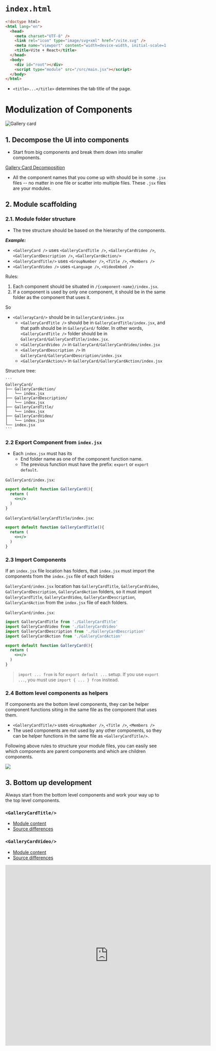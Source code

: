 # `index.html`

```html
<!doctype html>
<html lang="en">
  <head>
    <meta charset="UTF-8" />
    <link rel="icon" type="image/svg+xml" href="/vite.svg" />
    <meta name="viewport" content="width=device-width, initial-scale=1.0" />
    <title>Vite + React</title>
  </head>
  <body>
    <div id="root"></div>
    <script type="module" src="/src/main.jsx"></script>
  </body>
</html>
```

  - `<title>...</title>` determines the tab title of the page.

# Modulization of Components

![Gallery card](../img/gallery-card.png)

## 1. Decompose the UI into components

- Start from big components and break them down into smaller components.

[Gallery Card Decomposition](https://www.figma.com/file/79Qn6m4sEy7CE8Z30OS80h/lecture-notes?type=design&node-id=103%3A6&mode=design&t=gTnbd0KEev1xv9bU-1)

- All the component names that you come up with should be in some `.jsx` files -- no matter in one file or scatter into multiple files. These `.jsx` files are your modules.


## 2. Module scaffolding

### 2.1. Module folder structure

- The tree structure should be based on the hierarchy of the components.
  
***Example:***

- `<GalleryCard />` uses `<GalleryCardTitle />`, `<GalleryCardVideo />`, `<GalleryCardDescription />`, `<GalleryCardAction/>`
- `<GalleryCardTitle/>` uses `<GroupNumber />`, `<Title />`, `<Members />`
- `<GalleryCardVideo />` uses `<Language />`, `<VideoEmbed />`


Rules:

 1. Each component should be situated in `/{component-name}/index.jsx`.
 2. If a component is used by only one component, it should be in the same folder as the component that uses it.

So 

- `<GallerayCard/>` should be in `GalleryCard/index.jsx`
  - `<GalleryCardTitle />` should be in `GalleryCardTitle/index.jsx`, and that path should be in `GalleryCard/` folder. In other words, `<GalleryCardTitle />` folder should be in `GalleryCard/GalleryCardTitle/index.jsx`.
  - `<GalleryCardVideo />` in `GalleryCard/GalleryCardVideo/index.jsx`
  - `<GalleryCardDescription />` in `GalleryCard/GalleryCardDescription/index.jsx`
  - `<GalleryCardAction/>` in `GalleryCard/GalleryCardAction/index.jsx`

Structure tree:
    
    ```
    GalleryCard/
    ├── GalleryCardAction/
    │   └── index.jsx
    ├── GalleryCardDescription/
    │   └── index.jsx
    ├── GalleryCardTitle/
    │   └── index.jsx
    ├── GalleryCardVideo/
    │   └── index.jsx
    └── index.jsx
    ```

### 2.2 Export Component from `index.jsx`

- Each `index.jsx` must has its 
  - End folder name as one of the component function name. 
  - The previous function must have the prefix: `export` or `export default`.


`GalleryCard/index.jsx`:   
```jsx
export default function GalleryCard(){
  return (
    <></>
  )
}
```

`GalleryCard/GalleryCardTitle/index.jsx`:   
```jsx
export default function GalleryCardTitle(){
  return (
    <></>
  )
}
```

### 2.3 Import Components

If an `index.jsx` file location has folders, that `index.jsx` must import the components from the `index.jsx` file of each folders

`GalleryCard/index.jsx` location has `GalleryCardTitle`, `GalleryCardVideo`, `GalleryCardDescription`, `GalleryCardAction` folders, so it must import `GalleryCardTitle`, `GalleryCardVideo`, `GalleryCardDescription`, `GalleryCardAction` from the `index.jsx` file of each folders.

`GalleryCard/index.jsx`:   
```jsx
import GalleryCardTitle from './GalleryCardTitle'
import GalleryCardVideo from './GalleryCardVideo'
import GalleryCardDescription from './GalleryCardDescription'
import GalleryCardAction from './GalleryCardAction'

export default function GalleryCard(){
  return (
    <></>
  )
}
```

> `import ... from` is for `export default ...` setup. If you use `export ...`, you must use `import { ... } from` instead.
>

### 2.4 Bottom level components as helpers 

If components are the bottom level components, they can be helper component functions siting in the same file as the component that uses them.

- `<GalleryCardTitle/>` uses `<GroupNumber />`, `<Title />`, `<Members />`
- The used components are not used by any other components, so they can be helper functions in the same file as `<GalleryCardTitle/>`.


Following above rules to structure your module files, you can easily see which components are parent components and which are children components.

![](../img/GalleryCard%20Module.png)

## 3. Bottom up development

Always start from the bottom level components and work your way up to the top level components.

### `<GalleryCardTitle/>`

  - [Module content](https://github.com/tpemartin/r-gallery/blob/c6002c9f4017864e097332d0f22c369886efa421/src/components/GalleryCard/GalleryCardTitle/index.jsx)
  - [Source differences](https://github.com/tpemartin/r-gallery/commit/c6002c9f4017864e097332d0f22c369886efa421#diff-494bcd3143155fa5fc006a4a5d812bf649febec39937c467a1e4af0f18e1badd)

### `<GalleryCardVideo/>`

  - [Module content]()
  - [Source differences]()
  

<iframe src="https://player.vimeo.com/video/877867752?h=15bd33812f" width="640" height="564" frameborder="0" allow="autoplay; fullscreen" allowfullscreen></iframe>